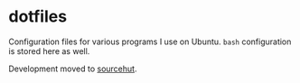 # dotfiles

Configuration files for various programs I use on Ubuntu. `bash` configuration
is stored here as well.

Development moved to <a href=https://git.sr.ht/~istvan_bozso/dotfiles>sourcehut</a>.
